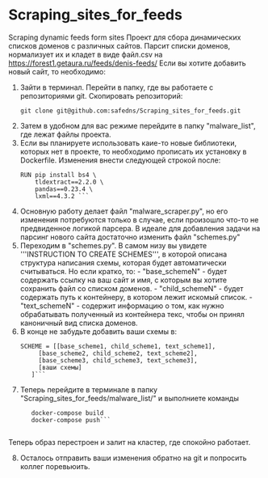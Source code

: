 # Scraping_sites_for_feeds
Scraping dynamic feeds form sites
Проект для сбора динамических списков доменов с различных сайтов.
Парсит списки доменов, нормализует их и кладет в виде файл.csv на https://forest1.getaura.ru/feeds/denis-feeds/
Если вы хотите добавить новый сайт, то необходимо:
1) Зайти в терминал. Перейти в папку, где вы работаете с репозиториями git.
    Скопировать репозиторий:
    ```
    git clone git@github.com:safedns/Scraping_sites_for_feeds.git
    ```
2) Затем в удобном для вас режиме перейдите в папку "malware_list", где лежат файлы проекта.
3) Если вы планируете использовать каие-то новые библиотеки, которых нет в проекте, то необходимо прописать их установку в       Dockerfile. Изменения внести следующей строкой после:
    ```
    RUN pip install bs4 \
        tldextract==2.2.0 \
        pandas==0.23.4 \
        lxml==4.3.2 ```
4) Основную работу делает файл "malware_scraper.py", но его изменения потребуются только в случае, если произошло что-то не предвиденное логикой парсера. В идеале для добавления задачи на парсинг нового сайта достаточно изменить файл "schemes.py"
5) Переходим в "schemes.py". В самом низу вы увидете '''INSTRUCTION TO CREATE SCHEMES''', в которой описана структура написания схемы, которая будет автоматически считываться.
    Но если кратко, то:
        - "base_schemeN" - будет содержать ссылку на ваш сайт и имя, с которым вы хотите сохранить файл со списком доменов.
        - "child_schemeN" - будет содержать путь к контейнеру, в котором лежит искомый список.
        - "text_schemeN" - содержит информацию о том, как нужно обрабатывать полученный из контейнера текс, чтобы он принял каноничный вид списка доменов.
6) В конце не забудьте добавить ваши схемы в:
    ```
    SCHEME = [[base_scheme1, child_scheme1, text_scheme1],
         [base_scheme2, child_scheme2, text_scheme2],
         [base_scheme3, child_scheme3, text_scheme3],
         [ваши схемы]
       ]```
7) Теперь перейдите в терминале в папку "Scraping_sites_for_feeds/malware_list/" и выполниете команды
    ```
       docker-compose build
       docker-compose push```
       
Теперь образ перестроен и залит на кластер, где спокойно работает.

8) Осталось отправить ваши изменения обратно на git и попросить коллег поревьюить.
